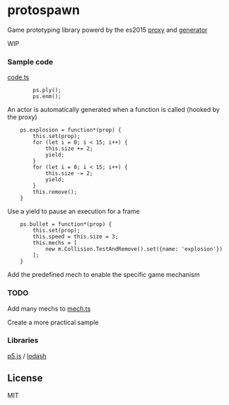 protospawn
======================

Game prototyping library powerd by the es2015 [proxy](https://developer.mozilla.org/en/docs/Web/JavaScript/Reference/Global_Objects/Proxy) and [generator](https://developer.mozilla.org/en/docs/Web/JavaScript/Reference/Global_Objects/Generator)

WIP

### Sample code

[code.ts](https://github.com/abagames/protospawn/blob/master/src/code.ts)

```
        ps.ply();
        ps.enm();
```

An actor is automatically generated when a function is called (hooked by the proxy)

```
    ps.explosion = function*(prop) {
        this.set(prop);
        for (let i = 0; i < 15; i++) {
            this.size += 2;
            yield;
        }
        for (let i = 0; i < 15; i++) {
            this.size -= 2;
            yield;
        }
        this.remove();
    }
```

Use a yield to pause an execution for a frame

```
    ps.bullet = function*(prop) {
        this.set(prop);
        this.speed = this.size = 3;
        this.mechs = [
            new m.Collision.TestAndRemove().set({name: 'explosion'})
        ];
    }
```

Add the predefined mech to enable the specific game mechanism

### TODO

Add many mechs to [mech.ts](https://github.com/abagames/protospawn/blob/master/src/mech.ts)

Create a more practical sample

### Libraries

[p5.js](http://p5js.org/) /
[lodash](https://lodash.com/)

License
----------
MIT
